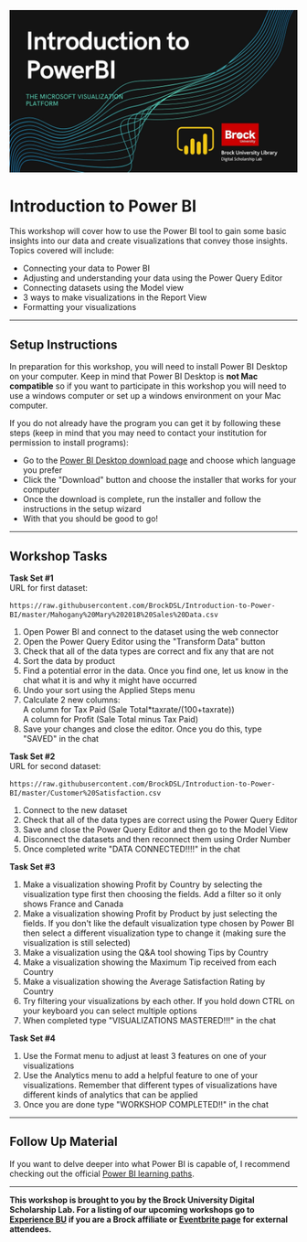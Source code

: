 ![Tool Logo](Intro-PowerBI.jpg)


# Introduction to Power BI
This workshop will cover how to use the Power BI tool to gain some basic insights into our data and create visualizations that convey those insights.  Topics covered will include:

- Connecting your data to Power BI  
- Adjusting and understanding your data using the Power Query Editor  
- Connecting datasets using the Model view  
- 3 ways to make visualizations in the Report View  
- Formatting your visualizations  
  
----
## Setup Instructions
In preparation for this workshop, you will need to install Power BI Desktop on your computer.  Keep in mind that Power BI Desktop is **not Mac compatible** so if you want to participate in this workshop you will need to use a windows computer or set up a windows environment on your Mac computer.  
  
If you do not already have the program you can get it by following these steps (keep in mind that you may need to contact your institution for permission to install programs):

- Go to the [Power BI Desktop download page](https://www.microsoft.com/en-us/download/details.aspx?id=58494) and choose which language you prefer 
- Click the "Download" button and choose the installer that works for your computer  
- Once the download is complete, run the installer and follow the instructions in the setup wizard  
- With that you should be good to go!  

----
## Workshop Tasks

**Task Set #1**  
URL for first dataset:  

```
https://raw.githubusercontent.com/BrockDSL/Introduction-to-Power-BI/master/Mahogany%20Mary%202018%20Sales%20Data.csv
```  

1. Open Power BI and connect to the dataset using the web connector  
2. Open the Power Query Editor using the "Transform Data" button  
3. Check that all of the data types are correct and fix any that are not  
4. Sort the data by product  
5. Find a potential error in the data.  Once you find one, let us know in the chat what it is and why it might have occurred  
6. Undo your sort using the Applied Steps menu  
7. Calculate 2 new columns:   
 A column for Tax Paid (Sale Total*taxrate/(100+taxrate))  
 A column for Profit (Sale Total minus Tax Paid)  
8. Save your changes and close the editor.  Once you do this, type "SAVED" in the chat  

  
**Task Set #2**  
URL for second dataset:  

```
https://raw.githubusercontent.com/BrockDSL/Introduction-to-Power-BI/master/Customer%20Satisfaction.csv
```  

1. Connect to the new dataset
2. Check that all of the data types are correct using the Power Query Editor
3. Save and close the Power Query Editor and then go to the Model View
4. Disconnect the datasets and then reconnect them using Order Number
5. Once completed write "DATA CONNECTED!!!!" in the chat

  
**Task Set #3**  

1. Make a visualization showing Profit by Country by selecting the visualization type first then choosing the fields.  Add a filter so it only shows France and Canada  
2. Make a visualization showing Profit by Product by just selecting the fields.  If you don't like the default visualization type chosen by Power BI then select a different visualization type to change it (making sure the visualization is still selected)  
3. Make a visualization using the Q&A tool showing Tips by Country  
4. Make a visualization showing the Maximum Tip received from each Country  
5. Make a visualization showing the Average Satisfaction Rating by Country  
6. Try filtering your visualizations by each other.  If you hold down CTRL on your keyboard you can select multiple options  
7. When completed type "VISUALIZATIONS MASTERED!!!" in the chat  



**Task Set #4**  

1. Use the Format menu to adjust at least 3 features on one of your visualizations  
2. Use the Analytics menu to add a helpful feature to one of your visualizations.  Remember that different types of visualizations have different kinds of analytics that can be applied  
3. Once you are done type "WORKSHOP COMPLETED!!" in the chat  



----

## Follow Up Material
If you want to delve deeper into what Power BI is capable of, I recommend checking out the official [Power BI learning paths](https://docs.microsoft.com/en-us/learn/powerplatform/power-bi).  

 
 
 
----
  
**This workshop is brought to you by the Brock University Digital Scholarship Lab.  For a listing of our upcoming workshops go to [Experience BU](https://experiencebu.brocku.ca/organization/dsl) if you are a Brock affiliate or [Eventbrite page](https://www.eventbrite.ca/o/brock-university-digital-scholarship-lab-21661627350) for external attendees.**


